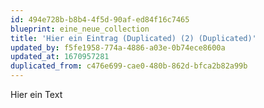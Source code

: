 ```yaml
---
id: 494e728b-b8b4-4f5d-90af-ed84f16c7465
blueprint: eine_neue_collection
title: 'Hier ein Eintrag (Duplicated) (2) (Duplicated)'
updated_by: f5fe1958-774a-4886-a03e-0b74ece8600a
updated_at: 1670957281
duplicated_from: c476e699-cae0-480b-862d-bfca2b82a99b
---
```

Hier ein Text